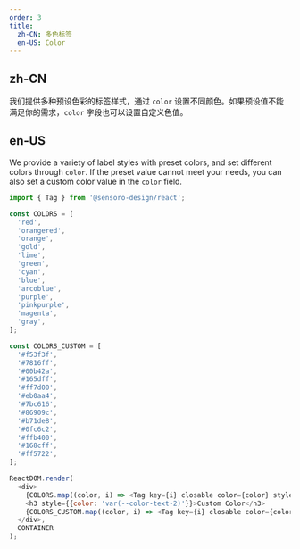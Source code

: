 ```yaml
---
order: 3
title: 
  zh-CN: 多色标签
  en-US: Color
---
```


## zh-CN

我们提供多种预设色彩的标签样式，通过 `color` 设置不同颜色。如果预设值不能满足你的需求，`color` 字段也可以设置自定义色值。

## en-US

We provide a variety of label styles with preset colors, and set different colors through `color`. If the preset value cannot meet your needs, you can also set a custom color value in the `color` field.

```js
import { Tag } from '@sensoro-design/react';

const COLORS = [
  'red',
  'orangered',
  'orange',
  'gold',
  'lime',
  'green',
  'cyan',
  'blue',
  'arcoblue',
  'purple',
  'pinkpurple',
  'magenta',
  'gray',
];

const COLORS_CUSTOM = [
  '#f53f3f',
  '#7816ff',
  '#00b42a',
  '#165dff',
  '#ff7d00',
  '#eb0aa4',
  '#7bc616',
  '#86909c',
  '#b71de8',
  '#0fc6c2',
  '#ffb400',
  '#168cff',
  '#ff5722',
];

ReactDOM.render(
  <div>
    {COLORS.map((color, i) => <Tag key={i} closable color={color} style={{ margin: '0 16px 16px 0 ' }}>{color}</Tag>)}
    <h3 style={{color: 'var(--color-text-2)'}}>Custom Color</h3>
    {COLORS_CUSTOM.map((color, i) => <Tag key={i} closable color={color} style={{ margin: '0 16px 16px 0 ' }}>{color}</Tag>)}
  </div>,
  CONTAINER
);
```
